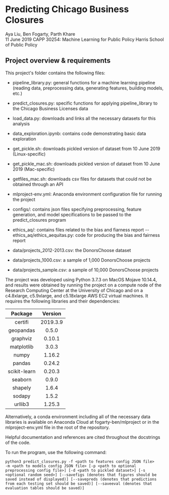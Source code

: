 # Predicting Chicago Business Closures

Aya Liu, Ben Fogarty, Parth Khare  
11 June 2019
CAPP 30254: Machine Learning for Public Policy
Harris School of Public Policy  

## Project overview & requirements

This project's folder contains the following files:

- pipeline_library.py: general functions for a machine learning pipeline (reading data, preprocessing data, generating features, building models, etc.)
- predict_closures.py: specific functions for applying pipeline_library to the Chicago Business Licenses data
- load_data.py: downloads and links all the necessary datasets for this analysis   

- data_exploration.ipynb: contains code demonstrating basic data exploration
- get_pickle.sh: downloads pickled version of dataset from 10 June 2019 (Linux-specific)
- get_pickle_mac.sh: downloads pickled version of dataset from 10 June 2019 (Mac-specific)
- getfiles_mac.sh: downloads csv files for datasets that could not be obtained through an
API
- mlproject-env.yml: Anaconda environment configuration file for running the project

- configs/: contains json files specifying preprocessing, feature generation, and model specifications to be passed to the predict_closures program

- ethics_aq/: contains files related to the bias and fiarness report
-- ethics_aq/ethics_aequitas.py: code for producing the bias and fairness report

- data/projects_2012-2013.csv: the DonorsChoose dataset
- data/projects_1000.csv: a sample of 1,000 DonorsChoose projects
- data/projects_sample.csv: a sample of 10,000 DonorsChoose projects  



The project was developed using Python 3.7.3 on MacOS Mojave 10.14.4, and results were obtained by running the project on a compute node of the Research Computing Center at the University of Chicago and on a c4.8xlarge, c5.9xlarge, and c5.18xlarge AWS EC2 virtual machines. It requires the following libraries and their dependencies:

| Package        | Version     |
| :------------: | :---------: |
| certifi |  2019.3.9  |
| geopandas |  0.5.0  |
| graphviz | 0.10.1 |
| matplotlib |  3.0.3  |
| numpy |  1.16.2  |
| pandas |  0.24.2  |
| scikit-learn |  0.20.3 |
| seaborn |  0.9.0  |
| shapely |  1.6.4  |
| sodapy |  1.5.2 |
| urllib3 |   1.25.3 |

Alternatively, a conda environment including all of the necessary data libraries is available on Anaconda Cloud at fogarty-ben/mlproject or in the mlproject-env.yml file in the root of the repository.

Helpful documentation and references are cited throughout the docstrings of the code.

To run the program, use the following command:
```
python3 predict_closures.py -f <path to features config JSON file>
-m <path to models config JSON file> [-p <path to optional preprocessing config file>] [-d <path to pickled dataset>] [-s <optional random seed>] [--savefigs (denotes that figures should be saved instead of displayed)] [--savepreds (denotes that predictions from each testing set should be saved)] [--saveeval (denotes that evaluation tables should be saved)]
```